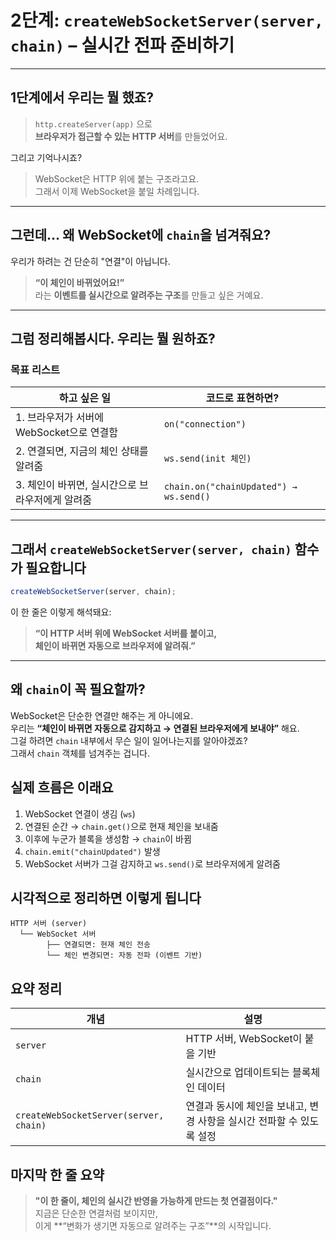 # 2단계: `createWebSocketServer(server, chain)` – 실시간 전파 준비하기

---

## 1단계에서 우리는 뭘 했죠?

> `http.createServer(app)` 으로  
> **브라우저가 접근할 수 있는 HTTP 서버**를 만들었어요.

그리고 기억나시죠?

> WebSocket은 HTTP 위에 붙는 구조라고요.  
> 그래서 이제 WebSocket을 붙일 차례입니다.

---

## 그런데… 왜 WebSocket에 `chain`을 넘겨줘요?

우리가 하려는 건 단순히 "연결"이 아닙니다.

> **“이 체인이 바뀌었어요!”**  
> 라는 **이벤트를 실시간으로 알려주는 구조**를 만들고 싶은 거예요.

---

## 그럼 정리해봅시다. 우리는 뭘 원하죠?

### 목표 리스트

| 하고 싶은 일                                     | 코드로 표현하면?                       |
| ------------------------------------------------ | -------------------------------------- |
| 1. 브라우저가 서버에 WebSocket으로 연결함        | `on("connection")`                     |
| 2. 연결되면, 지금의 체인 상태를 알려줌           | `ws.send(init 체인)`                   |
| 3. 체인이 바뀌면, 실시간으로 브라우저에게 알려줌 | `chain.on("chainUpdated") → ws.send()` |

---

## 그래서 `createWebSocketServer(server, chain)` 함수가 필요합니다

```ts
createWebSocketServer(server, chain);
```

이 한 줄은 이렇게 해석돼요:

> **“이 HTTP 서버 위에 WebSocket 서버를 붙이고,  
> 체인이 바뀌면 자동으로 브라우저에 알려줘.”**

---

## 왜 `chain`이 꼭 필요할까?

WebSocket은 단순한 연결만 해주는 게 아니에요.  
우리는 **“체인이 바뀌면 자동으로 감지하고 → 연결된 브라우저에게 보내야”** 해요.  
그걸 하려면 `chain` 내부에서 무슨 일이 일어나는지를 알아야겠죠?  
그래서 `chain` 객체를 넘겨주는 겁니다.

## 실제 흐름은 이래요

1. WebSocket 연결이 생김 (`ws`)
2. 연결된 순간 → `chain.get()`으로 현재 체인을 보내줌
3. 이후에 누군가 블록을 생성함 → `chain`이 바뀜
4. `chain.emit("chainUpdated")` 발생
5. WebSocket 서버가 그걸 감지하고 `ws.send()`로 브라우저에게 알려줌

## 시각적으로 정리하면 이렇게 됩니다

```
HTTP 서버 (server)
  └── WebSocket 서버
        ├── 연결되면: 현재 체인 전송
        └── 체인 변경되면: 자동 전파 (이벤트 기반)
```

## 요약 정리

| 개념                                   | 설명                                                                  |
| -------------------------------------- | --------------------------------------------------------------------- |
| `server`                               | HTTP 서버, WebSocket이 붙을 기반                                      |
| `chain`                                | 실시간으로 업데이트되는 블록체인 데이터                               |
| `createWebSocketServer(server, chain)` | 연결과 동시에 체인을 보내고, 변경 사항을 실시간 전파할 수 있도록 설정 |

## 마지막 한 줄 요약

> **"이 한 줄이, 체인의 실시간 반영을 가능하게 만드는 첫 연결점이다."**  
> 지금은 단순한 연결처럼 보이지만,  
> 이게 **“변화가 생기면 자동으로 알려주는 구조”**의 시작입니다.
